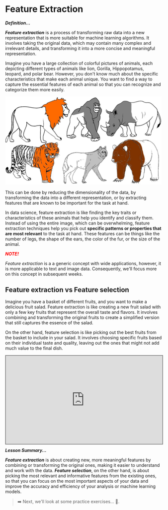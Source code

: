 # Feature Extraction

<aside>

**_Definition..._**

**_Feature extraction_** is a process of transforming raw data into a new representation that is more suitable for machine learning algorithms. It involves taking the original data, which may contain many complex and irrelevant details, and transforming it into a more concise and meaningful representation.
</aside>

Imagine you have a large collection of colorful pictures of animals, each depicting different types of animals like lion, Gorilla, Hippopotamus, leopard, and polar bear. However, you don't know much about the specific characteristics that make each animal unique. You want to find a way to capture the essential features of each animal so that you can recognize and categorize them more easily.

![colourful-animals.jpeg](./feature-engineering/colourful-animals.jpeg)

This can be done by reducing the dimensionality of the data, by transforming the data into a different representation, or by extracting features that are known to be important for the task at hand.

In data science, feature extraction is like finding the key traits or characteristics of these animals that help you identify and classify them. Instead of using the entire image, which can be overwhelming, feature extraction techniques help you pick out **specific patterns or properties that are most relevant** to the task at hand. These features can be things like the number of legs, the shape of the ears, the color of the fur, or the size of the animal.

<aside>

**_<span style="color: red;"> NOTE! </span>_**

_Feature extraction_ is a a generic concept with wide applications, however, it is more applicable to text and image data. Consequently, we'll focus more on this concept in subsequent weeks. 
</aside>

## Feature extraction vs Feature selection
Imagine you have a basket of different fruits, and you want to make a delicious fruit salad. Feature extraction is like creating a new fruit salad with only a few key fruits that represent the overall taste and flavors. It involves combining and transforming the original fruits to create a simplified version that still captures the essence of the salad.

On the other hand, feature selection is like picking out the best fruits from the basket to include in your salad. It involves choosing specific fruits based on their individual taste and quality, leaving out the ones that might not add much value to the final dish.

<div style="position: relative; padding-bottom: 56.25%; height: 0;"><iframe src="https://www.youtube.com/embed/pr5LXi4U10c" title="Web Scrapping Intro" frameborder="0" allow="accelerometer; autoplay; clipboard-write; encrypted-media; gyroscope; picture-in-picture" allowfullscreen style="position: absolute; top: 0; left: 0; width: 100%; height: 100%; border: 2px solid grey;"></iframe></div>

<aside>

**_Lesson Summary..._**

**_Feature extraction_** is about creating new, more meaningful features by combining or transforming the original ones, making it easier to understand and work with the data. **_Feature selection_**, on the other hand, is about picking the most relevant and informative features from the existing ones, so that you can focus on the most important aspects of your data and improve the accuracy and efficiency of your analysis or machine learning models.
</aside>


<!-- ### 👩🏾‍🎨 Practice: Feature extraction... 🎯

<br> -->

> ➡️ Next, we'll look at some practice exercises... 🎯.


